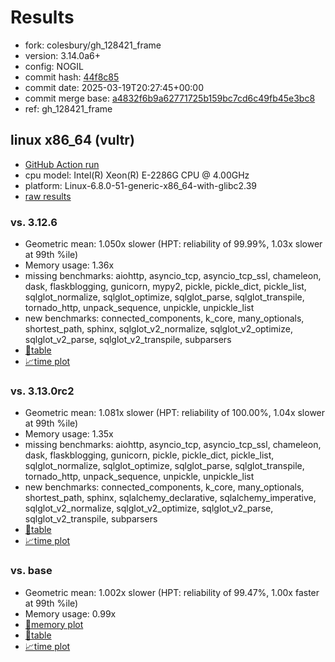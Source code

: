 # Results

- fork: colesbury/gh_128421_frame
- version: 3.14.0a6+
- config: NOGIL
- commit hash: [44f8c85](https://github.com/colesbury/cpython/commit/44f8c85)
- commit date: 2025-03-19T20:27:45+00:00
- commit merge base: [a4832f6b9a62771725b159bc7cd6c49fb45e3bc8](https://github.com/python/cpython/commit/a4832f6b9a62771725b159bc7cd6c49fb45e3bc8)
- ref: gh_128421_frame

## linux x86_64 (vultr)

- [GitHub Action run](https://github.com/facebookexperimental/free-threading-benchmarking/actions/runs/13956179961)
- cpu model: Intel(R) Xeon(R) E-2286G CPU @ 4.00GHz
- platform: Linux-6.8.0-51-generic-x86_64-with-glibc2.39
- [raw results](bm-20250319-vultr-x86_64-colesbury-gh_128421_frame-3.14.0a6%2B-44f8c85.json)

### vs. 3.12.6

- Geometric mean: 1.050x slower (HPT: reliability of 99.99%, 1.03x slower at 99th %ile)
- Memory usage: 1.36x
- missing benchmarks: aiohttp, asyncio_tcp, asyncio_tcp_ssl, chameleon, dask, flaskblogging, gunicorn, mypy2, pickle, pickle_dict, pickle_list, sqlglot_normalize, sqlglot_optimize, sqlglot_parse, sqlglot_transpile, tornado_http, unpack_sequence, unpickle, unpickle_list
- new benchmarks: connected_components, k_core, many_optionals, shortest_path, sphinx, sqlglot_v2_normalize, sqlglot_v2_optimize, sqlglot_v2_parse, sqlglot_v2_transpile, subparsers
- [📄table](bm-20250319-vultr-x86_64-colesbury-gh_128421_frame-3.14.0a6%2B-44f8c85-vs-3.12.6.md)
- [📈time plot](bm-20250319-vultr-x86_64-colesbury-gh_128421_frame-3.14.0a6%2B-44f8c85-vs-3.12.6.svg)

### vs. 3.13.0rc2

- Geometric mean: 1.081x slower (HPT: reliability of 100.00%, 1.04x slower at 99th %ile)
- Memory usage: 1.35x
- missing benchmarks: aiohttp, asyncio_tcp, asyncio_tcp_ssl, chameleon, dask, flaskblogging, gunicorn, pickle, pickle_dict, pickle_list, sqlglot_normalize, sqlglot_optimize, sqlglot_parse, sqlglot_transpile, tornado_http, unpack_sequence, unpickle, unpickle_list
- new benchmarks: connected_components, k_core, many_optionals, shortest_path, sphinx, sqlalchemy_declarative, sqlalchemy_imperative, sqlglot_v2_normalize, sqlglot_v2_optimize, sqlglot_v2_parse, sqlglot_v2_transpile, subparsers
- [📄table](bm-20250319-vultr-x86_64-colesbury-gh_128421_frame-3.14.0a6%2B-44f8c85-vs-3.13.0rc2.md)
- [📈time plot](bm-20250319-vultr-x86_64-colesbury-gh_128421_frame-3.14.0a6%2B-44f8c85-vs-3.13.0rc2.svg)

### vs. base

- Geometric mean: 1.002x slower (HPT: reliability of 99.47%, 1.00x faster at 99th %ile)
- Memory usage: 0.99x
- [🧠memory plot](bm-20250319-vultr-x86_64-colesbury-gh_128421_frame-3.14.0a6%2B-44f8c85-vs-base-mem.svg)
- [📄table](bm-20250319-vultr-x86_64-colesbury-gh_128421_frame-3.14.0a6%2B-44f8c85-vs-base.md)
- [📈time plot](bm-20250319-vultr-x86_64-colesbury-gh_128421_frame-3.14.0a6%2B-44f8c85-vs-base.svg)

